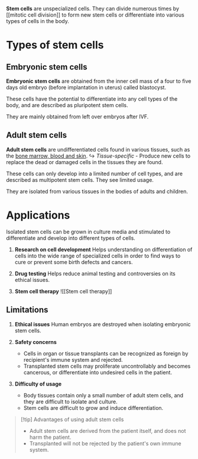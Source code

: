 **Stem cells** are unspecialized cells. They can divide numerous times by [[mitotic cell division]] to form new stem cells or differentiate into various types of cells in the body.

# Types of stem cells
## Embryonic stem cells
**Embryonic stem cells** are obtained from the inner cell mass of a <span class="hi-green">four to five days old embryo</span> (before implantation in uterus) called <span class="hi-blue">blastocyst</span>.

These cells have the potential to differentiate into any cell types of the body, and are described as <span class="hi-blue">pluripotent</span> stem cells.

They are mainly obtained from <span class="hi-blue">left over embryos after IVF</span>.

## Adult stem cells
**Adult stem cells** are undifferentiated cells found in various tissues, such as the <u>bone marrow, blood and skin</u>.
↪️ *Tissue-specific* - Produce new cells to replace the dead or damaged cells in the tissues they are found.

These cells can only develop into a limited number of cell types, and are described as <span class="hi-blue">multipotent</span> stem cells. They see limited usage.

They are isolated from various <span class="hi-blue">tissues in the bodies of adults and children</span>.

# Applications
Isolated stem cells can be grown in culture media and stimulated to differentiate and develop into different types of cells.

1. **Research on cell development**
   Helps understanding on differentiation of cells into the wide range of specialized cells in order to find ways to cure or prevent some birth defects and cancers.

2. **Drug testing**
   Helps reduce animal testing and controversies on its ethical issues.

3. **Stem cell therapy**
   ![[Stem cell therapy]]

## Limitations
1. **Ethical issues**
   Human embryos are destroyed when isolating embryonic stem cells.

2. **Safety concerns**
	- Cells in organ or tissue transplants can be recognized as foreign by recipient's immune system and <span class="hi-blue">rejected</span>.
	- Transplanted stem cells may <span class="hi-green">proliferate uncontrollably and becomes cancerous</span>, or <span class="hi-green">differentiate into undesired cells</span> in the patient.

3. **Difficulty of usage**
	- Body tissues contain only a <span class="hi-green">small number of adult stem cells</span>, and they are <span class="hi-green">difficult to isolate and culture</span>.
	- Stem cells are difficult to grow and induce differentiation.

> [!tip] Advantages of using adult stem cells
> - Adult stem cells are derived from the patient itself, and does not harm the patient.
> - Transplanted will not be rejected by the patient's own immune system.
